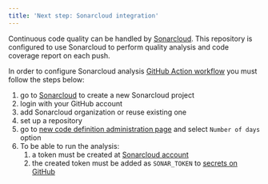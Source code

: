 ```yaml
---
title: 'Next step: Sonarcloud integration'
---
```


Continuous code quality can be handled by [Sonarcloud](https://sonarcloud.io/). This repository is configured to use Sonarcloud to perform quality analysis and code coverage report on each push.

In order to configure Sonarcloud analysis [GitHub Action workflow](https://github.com/egpbos/kwandl/blob/main/.github/workflows/sonarcloud.yml) you must follow the steps below:

1. go to [Sonarcloud](https://sonarcloud.io/projects/create) to create a new Sonarcloud project
1. login with your GitHub account
1. add Sonarcloud organization or reuse existing one
1. set up a repository
1. go to [new code definition administration page](https://sonarcloud.io/project/new_code?id=egpbos_kwandl) and select `Number of days` option
1. To be able to run the analysis:
   1. a token must be created at [Sonarcloud account](https://sonarcloud.io/account/security/)
   1. the created token must be added as `SONAR_TOKEN` to [secrets on GitHub](https://github.com/egpbos/kwandl/settings/secrets/actions)
